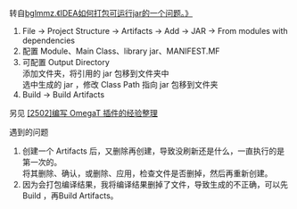 转自[bglmmz.《IDEA如何打包可运行jar的一个问题。》](http://bglmmz.iteye.com/blog/2058785)

1. File → Project Structure → Artifacts → Add → JAR → From modules with dependencies
2. 配置 Module、Main Class、library jar、MANIFEST.MF
3. 可配置 Output Directory  
添加文件夹，将引用的 jar 包移到文件夹中  
选中生成的 jar ，修改 Class Path 指向 jar 包移到文件夹
4. Build → Build Artifacts

另见 [[2502]编写 OmegaT 插件的经验整理](http://blog.pingfangx.com/2502.html)

遇到的问题  
1. 创建一个 Artifacts 后，又删除再创建，导致没刷新还是什么，一直执行的是第一次的。  
将其删除、确认，或删除、应用，检查文件是否删掉，然后再重新创建。
2. 因为会打包编译结果，我将编译结果删掉了文件，导致生成的不正确，可以先 Build ，再Build Artifacts。
